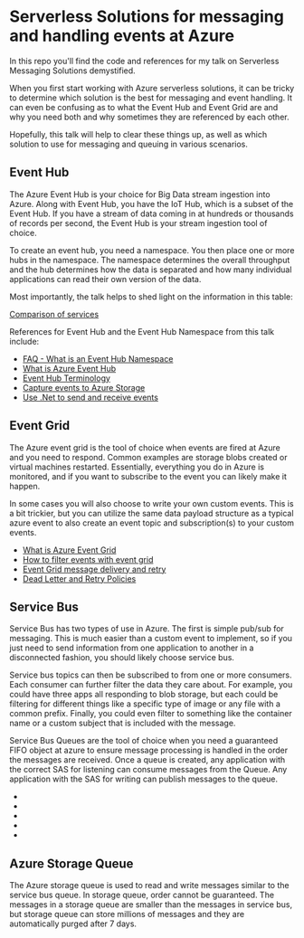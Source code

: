 # Serverless Solutions for messaging and handling events at Azure

In this repo you'll find the code and references for my talk on Serverless Messaging Solutions demystified.

When you first start working with Azure serverless solutions, it can be tricky to determine which solution is the best for messaging and event handling.  It can even be confusing as to what the Event Hub and Event Grid are and why you need both and why sometimes they are referenced by each other.

Hopefully, this talk will help to clear these things up, as well as which solution to use for messaging and queuing in various scenarios.

## Event Hub

The Azure Event Hub is your choice for Big Data stream ingestion into Azure.  Along with Event Hub, you have the IoT Hub, which is a subset of the Event Hub. If you have a stream of data coming in at hundreds or thousands of records per second, the Event Hub is your stream ingestion tool of choice.

To create an event hub, you need a namespace.  You then place one or more hubs in the namespace.  The namespace determines the overall throughput and the hub determines how the data is separated and how many individual applications can read their own version of the data.

Most importantly, the talk helps to shed light on the information in this table:

[Comparison of services](https://docs.microsoft.com/en-us/azure/event-grid/compare-messaging-services#comparison-of-services?WT.mc_id=AZ-MVP-5004334)

References for Event Hub and the Event Hub Namespace from this talk include:

- [FAQ - What is an Event Hub Namespace](https://docs.microsoft.com/en-us/azure/event-hubs/event-hubs-faq?WT.mc_id=AZ-MVP-5004334)  
- [What is Azure Event Hub](https://docs.microsoft.com/en-us/azure/event-hubs/event-hubs-about?WT.mc_id=AZ-MVP-5004334)  
- [Event Hub Terminology](https://docs.microsoft.com/en-us/azure/event-hubs/event-hubs-features?WT.mc_id=AZ-MVP-5004334)  
- [Capture events to Azure Storage](https://docs.microsoft.com/en-us/azure/event-hubs/event-hubs-capture-overview?WT.mc_id=AZ-MVP-5004334)  
- [Use .Net to send and receive events](https://docs.microsoft.com/en-us/azure/event-hubs/event-hubs-dotnet-standard-getstarted-send?WT.mc_id=AZ-MVP-5004334)

## Event Grid

The Azure event grid is the tool of choice when events are fired at Azure and you need to respond.  Common examples are storage blobs created or virtual machines restarted.  Essentially, everything you do in Azure is monitored, and if you want to subscribe to the event you can likely make it happen.

In some cases you will also choose to write your own custom events.  This is a bit trickier, but you can utilize the same data payload structure as a typical azure event to also create an event topic and subscription(s) to your custom events.

- [What is Azure Event Grid](https://docs.microsoft.com/azure/event-grid/overview?WT.mc_id=AZ-MVP-5004334)  
- [How to filter events with event grid](https://docs.microsoft.com/en-us/azure/event-grid/how-to-filter-events?WT.mc_id=AZ-MVP-5004334)  
- [Event Grid message delivery and retry](https://docs.microsoft.com/en-us/azure/event-grid/delivery-and-retry?WT.mc_id=AZ-MVP-5004334)  
- [Dead Letter and Retry Policies](https://docs.microsoft.com/en-us/azure/event-grid/manage-event-delivery?WT.mc_id=AZ-MVP-5004334)  

## Service Bus

Service Bus has two types of use in Azure.  The first is simple pub/sub for messaging.  This is much easier than a custom event to implement, so if you just need to send information from one application to another in a disconnected fashion, you should likely choose service bus.  

Service bus topics can then be subscribed to from one or more consumers.  Each consumer can further filter the data they care about.  For example, you could have three apps all responding to blob storage, but each could be filtering for different things like a specific type of image or any file with a common prefix.  Finally, you could even filter to something like the container name or a custom subject that is included with the message.

Service Bus Queues are the tool of choice when you need a guaranteed FIFO object at azure to ensure message processing is handled in the order the messages are received.  Once a queue is created, any application with the correct SAS for listening can consume messages from the Queue.  Any application with the SAS for writing can publish messages to the queue.  

- []()
- []()
- []()
- []()
- []()

## Azure Storage Queue

The Azure storage queue is used to read and write messages similar to the service bus queue.  In storage queue, order cannot be guaranteed.  The messages in a storage queue are smaller than the messages in service bus, but storage queue can store millions of messages and they are automatically purged after 7 days.